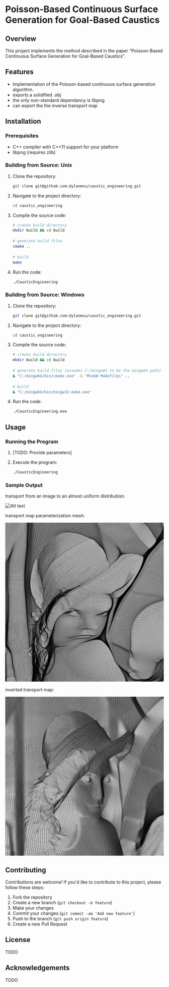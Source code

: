 # Poisson-Based Continuous Surface Generation for Goal-Based Caustics

## Overview

This project implements the method described in the paper "Poisson-Based Continuous Surface Generation for Goal-Based Caustics".

## Features

- Implementation of the Poisson-based continuous surface generation algorithm.
- exports a solidified .obj
- the only non-standard dependancy is libpng
- can export the the inverse transport map

## Installation

### Prerequisites

- C++ compiler with C++11 support for your platform
- libpng (requires zlib)

### Building from Source: Unix

1. Clone the repository:

    ```bash
    git clone git@github.com:dylanmsu/caustic_engineering.git
    ```

2. Navigate to the project directory:

    ```bash
    cd caustic_engineering
    ```

3. Compile the source code:

    ```bash
    # create build directory
    mkdir build && cd build

    # generate build files
    cmake ..

    # build
    make
    ```

4. Run the code:
    ```bash
    ./CausticEngineering
    ```

### Building from Source: Windows
1. Clone the repository:

    ```bash
    git clone git@github.com:dylanmsu/caustic_engineering.git
    ```

2. Navigate to the project directory:

    ```bash
    cd caustic_engineering
    ```

3. Compile the source code:

    ```bash
    # create build directory
    mkdir build && cd build

    # generate build files (assumes C:/mingw64 to be the mingw64 path)
    & "C:/mingw64/bin/cmake.exe" -G "MinGW Makefiles" .. 

    # build
    & "C:/mingw64/bin/mingw32-make.exe"
    ```

4. Run the code:
    ```bash
    ./CausticEngineering.exe
    ```

## Usage

### Running the Program

1. [TODO: Provide parameters]

2. Execute the program:

    ```bash
    ./CausticEngineering
    ```

### Sample Output

transport from an image to an almost uniform distribution:

![Alt text](./doc/lena_parameterization.gif)

transport map parameterization mesh:

![Alt text](./doc/parameterization.svg)

inverted transport map:

![Alt text](./doc/inverted.svg)

## Contributing

Contributions are welcome! If you'd like to contribute to this project, please follow these steps:

1. Fork the repository
2. Create a new branch (`git checkout -b feature`)
3. Make your changes
4. Commit your changes (`git commit -am 'Add new feature'`)
5. Push to the branch (`git push origin feature`)
6. Create a new Pull Request

## License

TODO

## Acknowledgements

TODO

